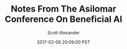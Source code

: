 ---
layout: podcast
title: "Notes From The Asilomar Conference On Beneficial AI"
author: Scott Alexander
description: https://slatestarcodex.com/2017/02/06/notes-from-the-asilomar-conference-on-beneficial-ai/
date: 2017-02-06 20:09:00 PST
length: 3718887
duration: 930
guid: notes-from-the-asilomar-conference-on-beneficial-ai
---